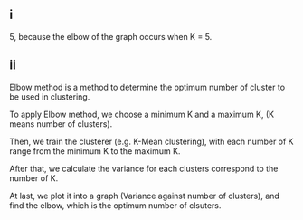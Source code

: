 ## i
5, because the elbow of the graph occurs when K = 5.

## ii
Elbow method is a method to determine the optimum number of cluster to be used in clustering.

To apply Elbow method, we choose a minimum K and a maximum K, (K means number of clusters).  

Then, we train the clusterer (e.g. K-Mean clustering), with each number of K range from the minimum K to the maximum K.  

After that, we calculate the variance for each clusters correspond to the number of K.

At last, we plot it into a graph (Variance against number of clusters), and find the elbow, which is the optimum number of clsuters.